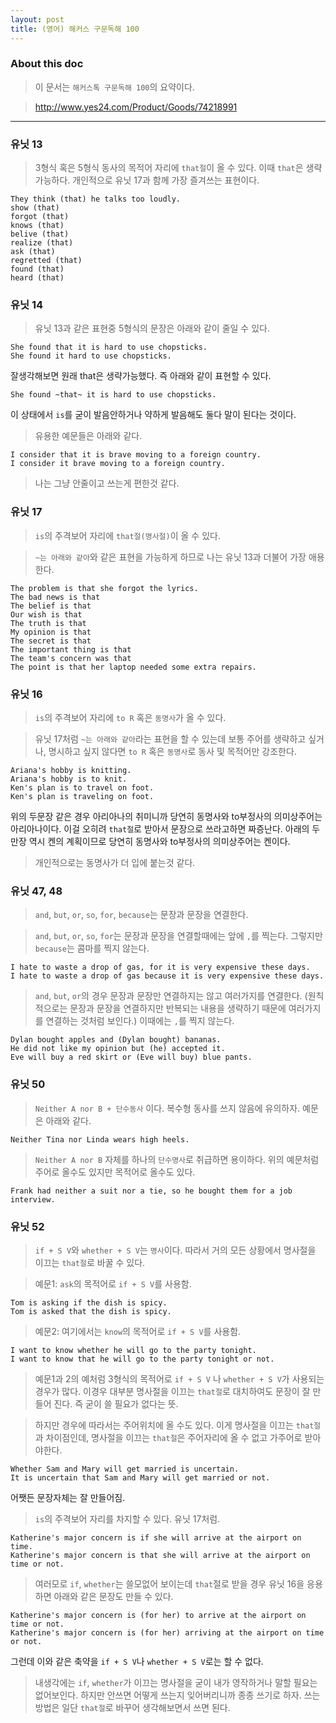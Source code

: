 ```yaml
---
layout: post
title: (영어) 해커스 구문독해 100 
---
```


### About this doc

> 이 문서는 `해커스톡 구문독해 100`의 요약이다. 
 
> http://www.yes24.com/Product/Goods/74218991

---

### 유닛 13  

> 3형식 혹은 5형식 동사의 목적어 자리에 `that절`이 올 수 있다. 이때 `that`은 생략가능하다. 개인적으로 유닛 17과 함께 가장 즐겨쓰는 표현이다. 
```
They think (that) he talks too loudly.
show (that) 
forgot (that)
knows (that)
belive (that)
realize (that)
ask (that)
regretted (that)
found (that)
heard (that) 
```

### 유닛 14

> 유닛 13과 같은 표현중 5형식의 문장은 아래와 같이 줄일 수 있다. 
```
She found that it is hard to use chopsticks. 
She found it hard to use chopsticks. 
```
잘생각해보면 원래 that은 생략가능했다. 즉 아래와 같이 표현할 수 있다. 
```
She found ~that~ it is hard to use chopsticks. 
```
이 상태에서 `is`를 굳이 발음안하거나 약하게 발음해도 둘다 말이 된다는 것이다. 

> 유용한 예문들은 아래와 같다. 
```
I consider that it is brave moving to a foreign country. 
I consider it brave moving to a foreign country. 
```

> 나는 그냥 안줄이고 쓰는게 편한것 같다. 

### 유닛 17 

> `is`의 주격보어 자리에 `that절(명사절)`이 올 수 있다.  

> `~는 아래와 같아`와 같은 표현을 가능하게 하므로 나는 유닛 13과 더불어 가장 애용한다. 
```
The problem is that she forgot the lyrics. 
The bad news is that 
The belief is that 
Our wish is that 
The truth is that
My opinion is that 
The secret is that 
The important thing is that 
The team's concern was that 
The point is that her laptop needed some extra repairs.
```

### 유닛 16

> `is`의 주격보어 자리에 `to R` 혹은 `동명사`가 올 수 있다.  

> 유닛 17처럼 `~는 아래와 같아`라는 표현을 할 수 있는데 보통 주어를 생략하고 싶거나, 명시하고 싶지 않다면 `to R` 혹은 `동명사`로 동사 및 목적어만 강조한다. 
```
Ariana's hobby is knitting. 
Ariana's hobby is to knit.
Ken's plan is to travel on foot. 
Ken's plan is traveling on foot. 
```
위의 두문장 같은 경우 아리아나의 취미니까 당연히 동명사와 to부정사의 의미상주어는 아리아나이다. 이걸 오히려 `that절`로 받아서 문장으로 쓰라고하면 짜증난다. 아래의 두 만장 역시 켄의 계획이므로 당연히 동명사와 to부정사의 의미상주어는 켄이다. 

> 개인적으로는 동명사가 더 입에 붙는것 같다. 

### 유닛 47, 48

> `and`, `but`, `or`, `so`, `for`, `because`는 문장과 문장을 연결한다. 

> `and`, `but`, `or`, `so`, `for`는 문장과 문장을 연결할때에는 앞에 `,`를 찍는다. 그렇지만 `because`는 콤마를 찍지 않는다. 
```
I hate to waste a drop of gas, for it is very expensive these days. 
I hate to waste a drop of gas because it is very expensive these days. 
```

> `and`, `but`, `or`의 경우 문장과 문장만 연결하지는 않고 여러가지를 연결한다. (원칙적으로는 문장과 문장을 연결하지만 반복되는 내용을 생략하기 때문에 여러가지를 연결하는 것처럼 보인다.) 이때에는 `,`를 찍지 않는다. 
```
Dylan bought apples and (Dylan bought) bananas. 
He did not like my opinion but (he) accepted it. 
Eve will buy a red skirt or (Eve will buy) blue pants.
```

### 유닛 50 

> `Neither A nor B + 단수동사` 이다. 복수형 동사를 쓰지 않음에 유의하자. 예문은 아래와 같다. 
```
Neither Tina nor Linda wears high heels.
```

> `Neither A nor B` 자체를 하나의 `단수명사`로 취급하면 용이하다. 위의 예문처럼 주어로 올수도 있지만 목적어로 올수도 있다. 
```
Frank had neither a suit nor a tie, so he bought them for a job interview.
```


### 유닛 52

> `if + S V`와 `whether + S V`는 `명사`이다. 따라서 거의 모든 상황에서 명사절을 이끄는 `that절`로 바꿀 수 있다. 

> 예문1: `ask`의 목적어로 `if + S V`를 사용함. 
```
Tom is asking if the dish is spicy. 
Tom is asked that the dish is spicy. 
```

> 예문2: 여기에서는 `know`의 목적어로 `if + S V`를 사용함. 
```
I want to know whether he will go to the party tonight. 
I want to know that he will go to the party tonight or not.  
```

> 예문1과 2의 예처럼 3형식의 목적어로 `if + S V` 나 `whether + S V`가 사용되는 경우가 많다. 이경우 대부분 명사절을 이끄는 `that절`로 대치하여도 문장이 잘 만들어 진다. 즉 굳이 쓸 필요가 없다는 뜻. 

> 하지만 경우에 따라서는 주어위치에 올 수도 있다. 이게 명사절을 이끄는 `that절`과 차이점인데, 명사절을 이끄는 `that절`은 주어자리에 올 수 없고 가주어로 받아야한다. 
```
Whether Sam and Mary will get married is uncertain. 
It is uncertain that Sam and Mary will get married or not. 
```
어쨋든 문장자체는 잘 만들어짐. 

> `is`의 주격보어 자리를 차지할 수 있다. 유닛 17처럼. 
```
Katherine's major concern is if she will arrive at the airport on time.
Katherine's major concern is that she will arrive at the airport on time or not.
```

> 여러모로 `if`, `whether`는 쓸모없어 보이는데 `that`절로 받을 경우 유닛 16을 응용하면 아래와 같은 문장도 만들 수 있다. 
```
Katherine's major concern is (for her) to arrive at the airport on time or not. 
Katherine's major concern is (for her) arriving at the airport on time or not. 
```
그런데 이와 같은 축약을 `if + S V`나 `whether + S V`로는 할 수 없다. 

> 내생각에는 `if`, `whether`가 이끄는 명사절을 굳이 내가 영작하거나 말할 필요는 없어보인다. 하지만 안쓰면 어떻게 쓰는지 잊어버리니까 종종 쓰기로 하자. 쓰는 방법은 일단 `that절`로 바꾸어 생각해보면서 쓰면 된다. 

